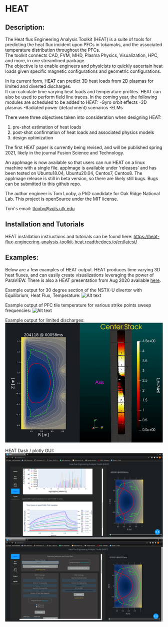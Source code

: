 # HEAT
## Description:
The Heat flux Engineering Analysis Toolkit (HEAT) is a suite of tools for predicting the heat flux
incident upon PFCs in tokamaks, and the associated temperature distribution throughout the PFCs.  
The toolkit connects CAD, FVM, MHD, Plasma Physics, Visualization, HPC, and more, in one streamlined package.  
The objective is to enable engineers and physicists to quickly ascertain heat loads given specific magnetic
configurations and geometric configurations.

In its current form, HEAT can predict 3D heat loads from 2D plasmas for limited and diverted discharges.  
It can calculate time varying heat loads and temperature profiles.  HEAT can also be used to perform
field line traces.  In the coming year, the following modules are scheduled to be added to HEAT:
-Gyro orbit effects
-3D plasmas
-Radiated power (detachment) scenarios
-ELMs

There were three objectives taken into consideration when designing HEAT:
1) pre-shot estimation of heat loads
2) post-shot confirmation of heat loads and associated physics models
3) design optimization

The first HEAT paper is currently being revised, and will be published spring 2021,
likely in the journal Fusion Science and Technology.

An appImage is now available so that users can run HEAT on a linux machine with a single
file.  appImage is available under 'releases' and has been tested on Ubuntu18.04, Ubuntu20.04,
Centos7, Centos8.  The appImage release is still in beta version, so there are likely still bugs.
Bugs can be submitted to this github repo.

The author engineer is Tom Looby, a PhD candidate for Oak Ridge National Lab.
This project is openSource under the MIT license.

Tom's email:  tlooby@vols.utk.edu

## Installation and Tutorials
HEAT installation instructions and tutorials can be found here:
https://heat-flux-engineering-analysis-toolkit-heat.readthedocs.io/en/latest/

## Examples:
Below are a few examples of HEAT output.  HEAT produces time varying 3D heat fluxes, and can easily create visualizations leveraging the power of ParaVIEW.  There is also a HEAT presentation from Aug 2020 available [here](https://docs.google.com/presentation/d/1aqJRaxt97P6R4Kqz7xyaoegtxssHQQPuwvJgVM4cCII/edit?usp=sharing).


Example output for 30 degree section of the NSTX-U divertor with Equilibrium, Heat Flux, Temperature:
![Alt text](HF_T_EQ.gif "Example output of EQ, HF, T, video")

Example output of PFC tile temperature for various strike points sweep frequencies:
![Alt text](sideBySide.gif "Example output of EQ, HF, T, video")

Example output for limited discharges:
![Alt text](limiter.gif "Example output of EQ, HF, T, video")

HEAT Dash / plotly GUI:
![Alt text](gui1.png "HEAT DASH GUI")
![Alt text](gui2.png "HEAT DASH GUI")
